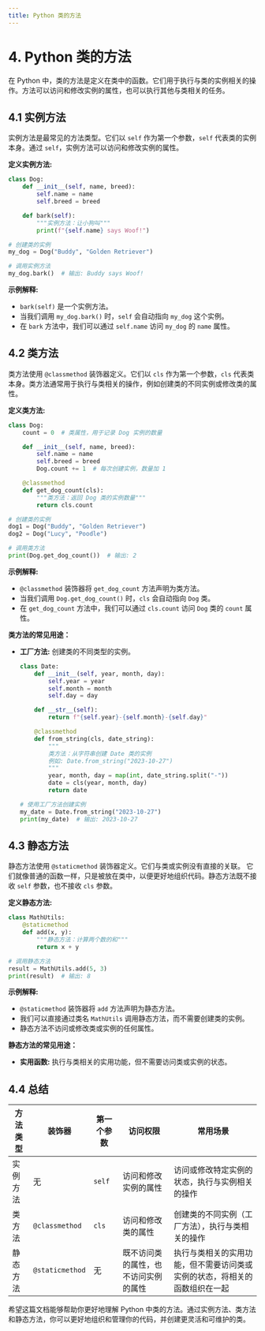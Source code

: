 ```yaml
---
title: Python 类的方法
---
```


# 4. Python 类的方法

在 Python 中，类的方法是定义在类中的函数。它们用于执行与类的实例相关的操作。方法可以访问和修改实例的属性，也可以执行其他与类相关的任务。

## 4.1 实例方法

实例方法是最常见的方法类型。它们以 `self` 作为第一个参数，`self` 代表类的实例本身。通过 `self`，实例方法可以访问和修改实例的属性。

**定义实例方法:**

```python
class Dog:
    def __init__(self, name, breed):
        self.name = name
        self.breed = breed

    def bark(self):
        """实例方法：让小狗叫"""
        print(f"{self.name} says Woof!")

# 创建类的实例
my_dog = Dog("Buddy", "Golden Retriever")

# 调用实例方法
my_dog.bark()  # 输出: Buddy says Woof!
```

**示例解释:**

*   `bark(self)` 是一个实例方法。
*   当我们调用 `my_dog.bark()` 时，`self` 会自动指向 `my_dog` 这个实例。
*   在 `bark` 方法中，我们可以通过 `self.name` 访问 `my_dog` 的 `name` 属性。

## 4.2 类方法

类方法使用 `@classmethod` 装饰器定义。它们以 `cls` 作为第一个参数，`cls` 代表类本身。类方法通常用于执行与类相关的操作，例如创建类的不同实例或修改类的属性。

**定义类方法:**

```python
class Dog:
    count = 0  # 类属性，用于记录 Dog 实例的数量

    def __init__(self, name, breed):
        self.name = name
        self.breed = breed
        Dog.count += 1  # 每次创建实例，数量加 1

    @classmethod
    def get_dog_count(cls):
        """类方法：返回 Dog 类的实例数量"""
        return cls.count

# 创建类的实例
dog1 = Dog("Buddy", "Golden Retriever")
dog2 = Dog("Lucy", "Poodle")

# 调用类方法
print(Dog.get_dog_count())  # 输出: 2
```

**示例解释:**

*   `@classmethod` 装饰器将 `get_dog_count` 方法声明为类方法。
*   当我们调用 `Dog.get_dog_count()` 时，`cls` 会自动指向 `Dog` 类。
*   在 `get_dog_count` 方法中，我们可以通过 `cls.count` 访问 `Dog` 类的 `count` 属性。

**类方法的常见用途：**

*   **工厂方法:**  创建类的不同类型的实例。

    ```python
    class Date:
        def __init__(self, year, month, day):
            self.year = year
            self.month = month
            self.day = day

        def __str__(self):
            return f"{self.year}-{self.month}-{self.day}"

        @classmethod
        def from_string(cls, date_string):
            """
            类方法：从字符串创建 Date 类的实例
            例如: Date.from_string("2023-10-27")
            """
            year, month, day = map(int, date_string.split("-"))
            date = cls(year, month, day)
            return date

    # 使用工厂方法创建实例
    my_date = Date.from_string("2023-10-27")
    print(my_date)  # 输出: 2023-10-27
    ```

## 4.3 静态方法

静态方法使用 `@staticmethod` 装饰器定义。它们与类或实例没有直接的关联。 它们就像普通的函数一样，只是被放在类中，以便更好地组织代码。静态方法既不接收 `self` 参数，也不接收 `cls` 参数。

**定义静态方法:**

```python
class MathUtils:
    @staticmethod
    def add(x, y):
        """静态方法：计算两个数的和"""
        return x + y

# 调用静态方法
result = MathUtils.add(5, 3)
print(result)  # 输出: 8
```

**示例解释:**

*   `@staticmethod` 装饰器将 `add` 方法声明为静态方法。
*   我们可以直接通过类名 `MathUtils` 调用静态方法，而不需要创建类的实例。
*   静态方法不访问或修改类或实例的任何属性。

**静态方法的常见用途：**

*   **实用函数:**  执行与类相关的实用功能，但不需要访问类或实例的状态。

## 4.4 总结

| 方法类型 | 装饰器             | 第一个参数  | 访问权限               | 常用场景                                  |
|------|-----------------|--------|--------------------|---------------------------------------|
| 实例方法 | 无               | `self` | 访问和修改实例的属性         | 访问或修改特定实例的状态，执行与实例相关的操作               |
| 类方法  | `@classmethod`  | `cls`  | 访问和修改类的属性          | 创建类的不同实例（工厂方法），执行与类相关的操作              |
| 静态方法 | `@staticmethod` | 无      | 既不访问类的属性，也不访问实例的属性 | 执行与类相关的实用功能，但不需要访问类或实例的状态，将相关的函数组织在一起 |

希望这篇文档能够帮助你更好地理解 Python 中类的方法。通过实例方法、类方法和静态方法，你可以更好地组织和管理你的代码，并创建更灵活和可维护的类。
